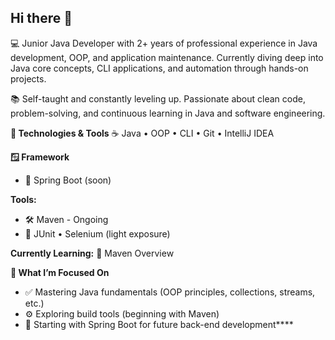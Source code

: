 ## Hi there 👋

💻 Junior Java Developer with 2+ years of professional experience in Java development, OOP, and application maintenance. 
   Currently diving deep into Java core concepts, CLI applications, and automation through hands-on projects.

📚 Self-taught and constantly leveling up. 
   Passionate about clean code, problem-solving, and continuous learning in Java and software engineering.

**🔧 Technologies & Tools**
☕ Java • OOP • CLI • Git • IntelliJ IDEA

**🪟 Framework**
 - 🍃 Spring Boot (soon)

**Tools:**
 - 🛠️ Maven - Ongoing
 - 🧪 JUnit • Selenium (light exposure)


**Currently Learning:**
🚀 Maven Overview


**🎯 What I’m Focused On**
 - ✅ Mastering Java fundamentals (OOP principles, collections, streams, etc.)
 - ⚙️ Exploring build tools (beginning with Maven)
 - 🌱 Starting with Spring Boot for future back-end development****

